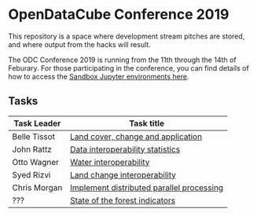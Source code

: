 # OpenDataCube Conference 2019
This repository is a space where development stream pitches are stored, and where output from the hacks will result.

The ODC Conference 2019 is running from the 11th through the 14th of Feburary. For those participating in the conference, you can find details of how to access the [Sandbox Jupyter environments here](https://docs.google.com/document/d/1omIafWcT01ctc_zBfcb2s7GKNrh1J9FIuVPhTaNIrss/edit).

## Tasks

| Task Leader | Task title |
| ------------- | ------------- |
| Belle Tissot | [Land cover, change and application](landcover_change_application/readme.md) |
| John Rattz | [Data interoperability statistics](data_interoperability_statistics/readme.md) |
| Otto Wagner | [Water interoperability](water_interoperability/readme.md) |
| Syed Rizvi | [Land change interoperability](land_change_interoperability/readme.md) |
| Chris Morgan | [Implement distributed parallel processing](dask_implementation/readme.md) |
| ??? | [State of the forest indicators](state_of_the_forest/readme.md) |
